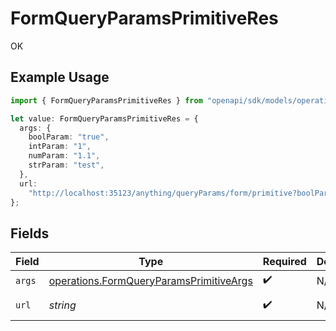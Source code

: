 # FormQueryParamsPrimitiveRes

OK

## Example Usage

```typescript
import { FormQueryParamsPrimitiveRes } from "openapi/sdk/models/operations";

let value: FormQueryParamsPrimitiveRes = {
  args: {
    boolParam: "true",
    intParam: "1",
    numParam: "1.1",
    strParam: "test",
  },
  url:
    "http://localhost:35123/anything/queryParams/form/primitive?boolParam=true&intParam=1&numParam=1.1&strParam=test",
};
```

## Fields

| Field                                                                                                           | Type                                                                                                            | Required                                                                                                        | Description                                                                                                     | Example                                                                                                         |
| --------------------------------------------------------------------------------------------------------------- | --------------------------------------------------------------------------------------------------------------- | --------------------------------------------------------------------------------------------------------------- | --------------------------------------------------------------------------------------------------------------- | --------------------------------------------------------------------------------------------------------------- |
| `args`                                                                                                          | [operations.FormQueryParamsPrimitiveArgs](../../../sdk/models/operations/formqueryparamsprimitiveargs.md)       | :heavy_check_mark:                                                                                              | N/A                                                                                                             |                                                                                                                 |
| `url`                                                                                                           | *string*                                                                                                        | :heavy_check_mark:                                                                                              | N/A                                                                                                             | http://localhost:35123/anything/queryParams/form/primitive?boolParam=true&intParam=1&numParam=1.1&strParam=test |